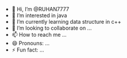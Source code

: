 - 👋 Hi, I’m @RUHAN7777
- 👀 I’m interested in java
- 🌱 I’m currently learning data structure in c++
- 💞️ I’m looking to collaborate on ...
- 📫 How to reach me ...
- 😄 Pronouns: ...
- ⚡ Fun fact: ...

<!---
RUHAN7777/RUHAN7777 is a ✨ special ✨ repository because its `README.md` (this file) appears on your GitHub profile.
You can click the Preview link to take a look at your changes.
--->
